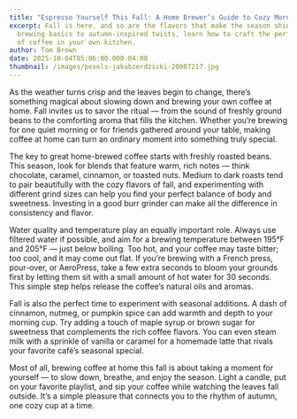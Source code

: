 ```yaml
---
title: "Espresso Yourself This Fall: A Home Brewer’s Guide to Cozy Mornings"
excerpt: Fall is here, and so are the flavors that make the season shine. From
  brewing basics to autumn-inspired twists, learn how to craft the perfect cup
  of coffee in your own kitchen.
author: Tom Brown
date: 2025-10-04T05:06:00.000-04:00
thumbnail: /images/pexels-jakubzerdzicki-20007217.jpg
---
```

As the weather turns crisp and the leaves begin to change, there’s something magical about slowing down and brewing your own coffee at home. Fall invites us to savor the ritual — from the sound of freshly ground beans to the comforting aroma that fills the kitchen. Whether you’re brewing for one quiet morning or for friends gathered around your table, making coffee at home can turn an ordinary moment into something truly special.



The key to great home-brewed coffee starts with freshly roasted beans. This season, look for blends that feature warm, rich notes — think chocolate, caramel, cinnamon, or toasted nuts. Medium to dark roasts tend to pair beautifully with the cozy flavors of fall, and experimenting with different grind sizes can help you find your perfect balance of body and sweetness. Investing in a good burr grinder can make all the difference in consistency and flavor.



Water quality and temperature play an equally important role. Always use filtered water if possible, and aim for a brewing temperature between 195°F and 205°F — just below boiling. Too hot, and your coffee may taste bitter; too cool, and it may come out flat. If you’re brewing with a French press, pour-over, or AeroPress, take a few extra seconds to bloom your grounds first by letting them sit with a small amount of hot water for 30 seconds. This simple step helps release the coffee’s natural oils and aromas.



Fall is also the perfect time to experiment with seasonal additions. A dash of cinnamon, nutmeg, or pumpkin spice can add warmth and depth to your morning cup. Try adding a touch of maple syrup or brown sugar for sweetness that complements the rich coffee flavors. You can even steam milk with a sprinkle of vanilla or caramel for a homemade latte that rivals your favorite café’s seasonal special.



Most of all, brewing coffee at home this fall is about taking a moment for yourself — to slow down, breathe, and enjoy the season. Light a candle, put on your favorite playlist, and sip your coffee while watching the leaves fall outside. It’s a simple pleasure that connects you to the rhythm of autumn, one cozy cup at a time.
